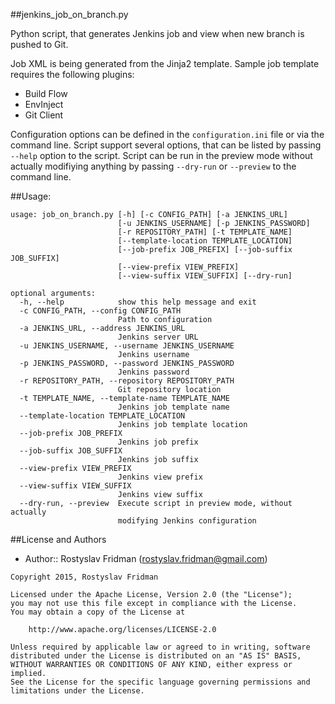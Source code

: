 ##jenkins_job_on_branch.py

Python script, that generates Jenkins job and view when new branch is pushed to Git.

Job XML is being generated from the Jinja2 template.
Sample job template requires the following plugins:
* Build Flow
* EnvInject
* Git Client

Configuration options can be defined in the `configuration.ini` file or via the command line.
Script support several options, that can be listed by passing `--help` option to the script.
Script can be run in the preview mode without actually modifiying anything by passing `--dry-run` or `--preview` to the command line.

##Usage:
```text
usage: job_on_branch.py [-h] [-c CONFIG_PATH] [-a JENKINS_URL]
                        [-u JENKINS_USERNAME] [-p JENKINS_PASSWORD]
                        [-r REPOSITORY_PATH] [-t TEMPLATE_NAME]
                        [--template-location TEMPLATE_LOCATION]
                        [--job-prefix JOB_PREFIX] [--job-suffix JOB_SUFFIX]
                        [--view-prefix VIEW_PREFIX]
                        [--view-suffix VIEW_SUFFIX] [--dry-run]

optional arguments:
  -h, --help            show this help message and exit
  -c CONFIG_PATH, --config CONFIG_PATH
                        Path to configuration
  -a JENKINS_URL, --address JENKINS_URL
                        Jenkins server URL
  -u JENKINS_USERNAME, --username JENKINS_USERNAME
                        Jenkins username
  -p JENKINS_PASSWORD, --password JENKINS_PASSWORD
                        Jenkins password
  -r REPOSITORY_PATH, --repository REPOSITORY_PATH
                        Git repository location
  -t TEMPLATE_NAME, --template-name TEMPLATE_NAME
                        Jenkins job template name
  --template-location TEMPLATE_LOCATION
                        Jenkins job template location
  --job-prefix JOB_PREFIX
                        Jenkins job prefix
  --job-suffix JOB_SUFFIX
                        Jenkins job suffix
  --view-prefix VIEW_PREFIX
                        Jenkins view prefix
  --view-suffix VIEW_SUFFIX
                        Jenkins view suffix
  --dry-run, --preview  Execute script in preview mode, without actually
                        modifying Jenkins configuration
```

##License and Authors

- Author:: Rostyslav Fridman (rostyslav.fridman@gmail.com)

```text
Copyright 2015, Rostyslav Fridman

Licensed under the Apache License, Version 2.0 (the "License");
you may not use this file except in compliance with the License.
You may obtain a copy of the License at

    http://www.apache.org/licenses/LICENSE-2.0

Unless required by applicable law or agreed to in writing, software
distributed under the License is distributed on an "AS IS" BASIS,
WITHOUT WARRANTIES OR CONDITIONS OF ANY KIND, either express or implied.
See the License for the specific language governing permissions and
limitations under the License.
```
